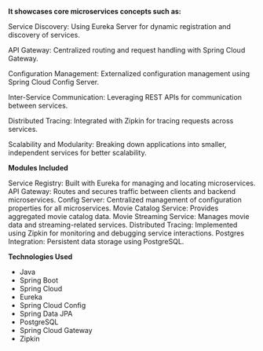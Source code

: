 
**It showcases core microservices concepts such as:**

Service Discovery: Using Eureka Server for dynamic registration and discovery of services.

API Gateway: Centralized routing and request handling with Spring Cloud Gateway.

Configuration Management: Externalized configuration management using Spring Cloud Config Server.

Inter-Service Communication: Leveraging REST APIs for communication between services.

Distributed Tracing: Integrated with Zipkin for tracing requests across services.

Scalability and Modularity: Breaking down applications into smaller, independent services for better scalability.


**Modules Included**

Service Registry: Built with Eureka for managing and locating microservices.
API Gateway: Routes and secures traffic between clients and backend microservices.
Config Server: Centralized management of configuration properties for all microservices.
Movie Catalog Service: Provides aggregated movie catalog data.
Movie Streaming Service: Manages movie data and streaming-related services.
Distributed Tracing: Implemented using Zipkin for monitoring and debugging service interactions.
Postgres Integration: Persistent data storage using PostgreSQL.


**Technologies Used**

* Java
* Spring Boot
* Spring Cloud
* Eureka
* Spring Cloud Config
* Spring Data JPA
* PostgreSQL
* Spring Cloud Gateway
* Zipkin
